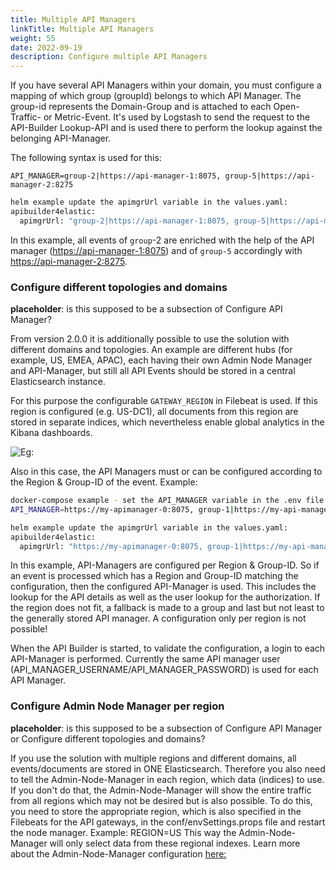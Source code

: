 ```yaml
---
title: Multiple API Managers
linkTitle: Multiple API Managers
weight: 55
date: 2022-09-19
description: Configure multiple API Managers
---
```


If you have several API Managers within your domain, you must configure a mapping of which group (groupId) belongs to which API Manager. The group-id represents the Domain-Group and is attached to each Open-Traffic- or Metric-Event. It's used by Logstash to send the request to the API-Builder Lookup-API and is used there to perform the lookup against the belonging API-Manager.

The following syntax is used for this:

```none
API_MANAGER=group-2|https://api-manager-1:8075, group-5|https://api-manager-2:8275
```

```bash
helm example update the apimgrUrl variable in the values.yaml:
apibuilder4elastic:
  apimgrUrl: "group-2|https://api-manager-1:8075, group-5|https://api-manager-2:8275"
```

In this example, all events of `group`-2 are enriched with the help of the API manager (<https://api-manager-1:8075>) and of `group-5` accordingly with <https://api-manager-2:8275>.

### Configure different topologies and domains

**placeholder**: is this supposed to be a subsection of Configure API Manager?

From version 2.0.0 it is additionally possible to use the solution with different domains and topologies. An example are different hubs (for example, US, EMEA, APAC), each having their own Admin Node Manager and API-Manager, but still all API Events should be stored in a central Elasticsearch instance.

For this purpose the configurable `GATEWAY_REGION` in Filebeat is used. If this region is configured (e.g. US-DC1), all documents from this region are stored in separate indices, which nevertheless enable global analytics in the Kibana dashboards.

![Eg:](/Images/op_insights/op_insights_index_per_region.png)


Also in this case, the API Managers must or can be configured according to the Region & Group-ID of the event. Example:

```bash
docker-compose example - set the API_MANAGER variable in the .env file to multiple apimanagers:
API_MANAGER=https://my-apimanager-0:8075, group-1|https://my-api-manager-1:8175, group-5|https://my-api-manager-2:8275, group-6|US|https://my-api-manager-3:8375, group-6|eu|https://my-api-manager-4:8475
```

```bash
helm example update the apimgrUrl variable in the values.yaml:
apibuilder4elastic:
  apimgrUrl: "https://my-apimanager-0:8075, group-1|https://my-api-manager-1:8175, group-5|https://my-api-manager-2:8275, group-6|US|https://my-api-manager-3:8375, group-6|eu|https://my-api-manager-4:8475"
```

In this example, API-Managers are configured per Region & Group-ID. So if an event is processed which has a Region and Group-ID matching the configuration, then the configured API-Manager is used. This includes the lookup for the API details as well as the user lookup for the authorization.
If the region does not fit, a fallback is made to a group and last but not least to the generally stored API manager.
A configuration only per region is not possible!

When the API Builder is started, to validate the configuration, a login to each API-Manager is performed. Currently the same API manager user (API_MANAGER_USERNAME/API_MANAGER_PASSWORD) is used for each API Manager.

### Configure Admin Node Manager per region

**placeholder**: is this supposed to be a subsection of Configure API Manager or Configure different topologies and domains?

If you use the solution with multiple regions and different domains, all events/documents are stored in ONE Elasticsearch. Therefore you also need to tell the Admin-Node-Manager in each region, which data (indices) to use. If you don't do that, the Admin-Node-Manager will show the entire traffic from all regions which may not be desired but is also possible.
To do this, you need to store the appropriate region, which is also specified in the Filebeats for the API gateways, in the conf/envSettings.props file and restart the node manager. Example: REGION=US
This way the Admin-Node-Manager will only select data from these regional indexes. Learn more about the Admin-Node-Manager configuration [here:](/docs/operational_insights/op_insights_configANM.md)

